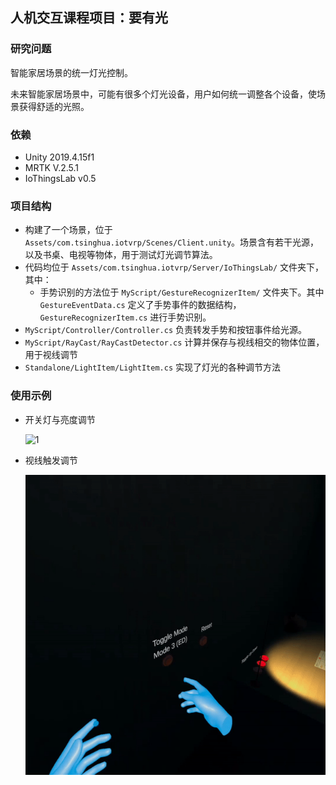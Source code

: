 ## 人机交互课程项目：要有光



### 研究问题

智能家居场景的统一灯光控制。

未来智能家居场景中，可能有很多个灯光设备，用户如何统一调整各个设备，使场景获得舒适的光照。



### 依赖

- Unity 2019.4.15f1
- MRTK V.2.5.1
- IoThingsLab v0.5



### 项目结构

- 构建了一个场景，位于 `Assets/com.tsinghua.iotvrp/Scenes/Client.unity`。场景含有若干光源，以及书桌、电视等物体，用于测试灯光调节算法。
- 代码均位于 `Assets/com.tsinghua.iotvrp/Server/IoThingsLab/` 文件夹下，其中：
  - 手势识别的方法位于 `MyScript/GestureRecognizerItem/` 文件夹下。其中 `GestureEventData.cs` 定义了手势事件的数据结构，`GestureRecognizerItem.cs`  进行手势识别。
- `MyScript/Controller/Controller.cs` 负责转发手势和按钮事件给光源。
- `MyScript/RayCast/RayCastDetector.cs` 计算并保存与视线相交的物体位置，用于视线调节
- `Standalone/LightItem/LightItem.cs` 实现了灯光的各种调节方法





### 使用示例

- 开关灯与亮度调节

  ![1](README.assets/1.gif)



- 视线触发调节

  ![2](README.assets/2.gif)